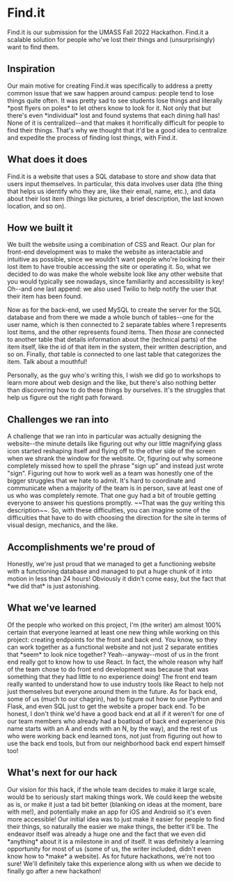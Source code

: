 <h1> Find.it </h1>
Find.it is our submission for the UMASS Fall 2022 Hackathon. Find.it a scalable solution for people who've lost their things and (unsurprisingly) want to find them. 

<h2> Inspiration </h2>
  Our main motive for creating Find.it was specifically to address a pretty common issue that we saw happen around campus: people tend to lose things quite often. It was pretty sad to see students lose things and literally *post flyers on poles* to let others know to look for it. Not only that but there's even *individual* lost and found systems that each dining hall has! None of it is centralized--and that makes it horrifically difficult for people to find their things. That's why we thought that it'd be a good idea to centralize and expedite the process of finding lost things, with Find.it.
  
<h2> What does it does </h2>
  Find.it is a website that uses a SQL database to store and show data that users input themselves. In particular, this data involves user data (the thing that helps us identify who they are, like their email, name, etc.), and data about their lost item (things like pictures, a brief description, the last known location, and so on). 
  
<h2> How we built it </h2>
  We built the website using a combination of CSS and React. Our plan for front-end development was to make the website as interactable and intuitive as possible, since we wouldn't want people who're looking for their lost item to have trouble accessing the site or operating it. So, what we decided to do was make the whole website look like any other website that you would typically see nowadays, since familiarity and accessibility is key! Oh--and one last append: we also used Twilio to help notify the user that their item has been found.
  
  Now as for the back-end, we used MySQL to create the server for the SQL database and from there we made a whole bunch of tables--one for the user name, which is then connected to 2 separate tables where 1 represents lost items, and the other represents found items. Then *those* are connected to another table that details information about the (technical parts) of the item itself, like the id of that item in the system, their written description, and so on. Finally, *that* table is connected to one last table that categorizes the item. Talk about a mouthful!
  
  Personally, as the guy who's writing this, I wish we did go to workshops to learn more about web design and the like, but there's also nothing better than discovering how to do these things by ourselves. It's the struggles that help us figure out the right path forward.
  
<h2> Challenges we ran into </h2>
  A challenge that we ran into in particular was actually designing the website--the minute details like figuring out why our little magnifying glass icon started reshaping itself and flying off to the other side of the screen when we shrank the window for the website. Or, figuring out why someone completely missed how to spell the phrase "sign up" and instead just wrote "sign". Figuring out how to work well as a team was honestly one of the bigger struggles that we hate to admit. It's hard to coordinate and communicate when a majority of the team is in person, save at least one of us who was completely remote. That one guy had a bit of trouble getting everyone to answer his questions promptly. ~~That was the guy writing this description~~. So, with these difficulties, you can imagine some of the difficulties that have to do with choosing the direction for the site in terms of visual design, mechanics, and the like. 

<h2> Accomplishments we're proud of </h2>
  Honestly, we're just proud that we managed to get a functioning website with a functioning database and managed to put a huge chunk of it into motion in less than 24 hours! Obviously it didn't come easy, but the fact that *we did that* is just astonishing. 

<h2> What we've learned </h2>
  Of the people who worked on this project, I'm (the writer) am almost 100% certain that everyone learned at least one new thing while working on this project: creating endpoints for the front and back end. You know, so they can work together as a functional website and not just 2 separate entities that *seem* to look nice together? Yeah--anyway--most of us in the front end really got to know how to use React. In fact, the whole reason why half of the team chose to do front end development was because that was something that they had little to no experience doing! The front end team really wanted to understand how to use industry tools like React to help not just themselves but everyone around them in the future. As for back end, some of us (much to our chagrin), had to figure out how to use Python and Flask, and even SQL just to get the website a proper back end. To be honest, I don't think we'd have a good back end at all if it weren't for one of our team members who already had a boatload of back end experience (his name starts with an A and ends with an N, by the way), and the rest of us who were working back end learned tons, not just from figuring out how to use the back end tools, but from our neighborhood back end expert himself too!

<h2> What's next for our hack </h2>
  Our vision for this hack, if the whole team decides to make it large scale, would be to seriously start making things work. We could keep the website as is, or make it just a tad bit better (blanking on ideas at the moment, bare with me!), and potentially make an app for iOS and Android so it's even more accessible! Our initial idea was to just make it easier for people to find their things, so naturally the easier we make things, the better it'll be. The endeavor itself was already a huge one and the fact that we even did *anything* about it is a milestone in and of itself. It was definitely a learning opportunity for most of us (some of us, the writer included, didn't even know how to *make* a website). As for future hackathons, we're not too sure! We'll definitely take this experience along with us when we decide to finally go after a new hackathon!


